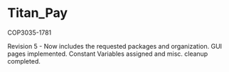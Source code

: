 # Titan_Pay
COP3035-1781

Revision 5 - Now includes the requested packages and organization.  GUI pages implemented.  Constant Variables assigned and misc. cleanup completed.
